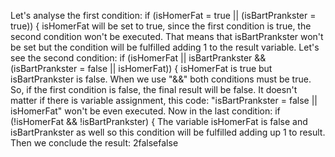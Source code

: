 Let's analyse the first condition: if (isHomerFat = true || (isBartPrankster = true)) { isHomerFat will be set to true, since the first condition is true, the second condition won't be executed. That means that isBartPrankster won't be set but the condition will be fulfilled adding 1 to the result variable. Let's see the second condition: if (isHomerFat || isBartPrankster && (isBartPrankster = false || isHomerFat)) { isHomerFat is true but isBartPrankster is false. When we use "&&" both conditions must be true. So, if the first condition is false, the final result will be false. It doesn't matter if there is variable assignment, this code: "isBartPrankster = false || isHomerFat" won't be even executed. Now in the last condition: if (!isHomerFat && !isBartPrankster) { The variable isHomerFat is false and isBartPrankster as well so this condition will be fulfilled adding up 1 to result. Then we conclude the result: 2falsefalse 